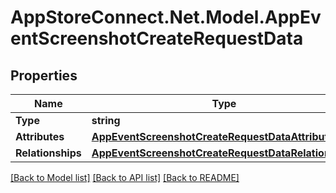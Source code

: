 # AppStoreConnect.Net.Model.AppEventScreenshotCreateRequestData

## Properties

Name | Type | Description | Notes
------------ | ------------- | ------------- | -------------
**Type** | **string** |  | 
**Attributes** | [**AppEventScreenshotCreateRequestDataAttributes**](AppEventScreenshotCreateRequestDataAttributes.md) |  | 
**Relationships** | [**AppEventScreenshotCreateRequestDataRelationships**](AppEventScreenshotCreateRequestDataRelationships.md) |  | 

[[Back to Model list]](../README.md#documentation-for-models) [[Back to API list]](../README.md#documentation-for-api-endpoints) [[Back to README]](../README.md)

